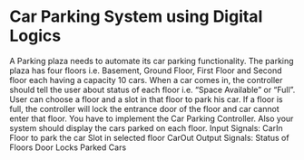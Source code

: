 # Car Parking System using Digital Logics
A Parking plaza needs to automate its car parking functionality. The parking plaza  has four floors i.e. Basement, Ground Floor, First Floor and Second floor each  having a capacity 10 cars. When a car comes in, the controller should tell the user  about status of each floor i.e. “Space Available” or “Full”. User can choose a floor  and a slot in that floor to park his car. If a floor is full, the controller will lock the  entrance door of the floor and car cannot enter that floor. You have to implement  the Car Parking Controller. Also your system should display the cars parked on  each floor. 
Input Signals: 
CarIn 
Floor to park the car 
Slot in selected floor 
CarOut 
Output Signals: 
Status of Floors 
Door Locks 
Parked Cars 
